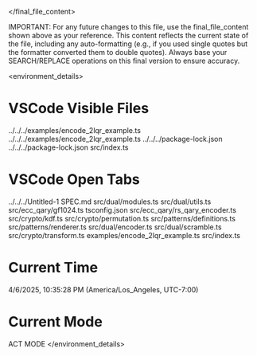 
</final_file_content>

IMPORTANT: For any future changes to this file, use the final_file_content shown above as your reference. This content reflects the current state of the file, including any auto-formatting (e.g., if you used single quotes but the formatter converted them to double quotes). Always base your SEARCH/REPLACE operations on this final version to ensure accuracy.

<environment_details>
# VSCode Visible Files
../../../examples/encode_2lqr_example.ts
../../../examples/encode_2lqr_example.ts
../../../package-lock.json
../../../package-lock.json
src/index.ts

# VSCode Open Tabs
../../../Untitled-1
SPEC.md
src/dual/modules.ts
src/dual/utils.ts
src/ecc_qary/gf1024.ts
tsconfig.json
src/ecc_qary/rs_qary_encoder.ts
src/crypto/kdf.ts
src/crypto/permutation.ts
src/patterns/definitions.ts
src/patterns/renderer.ts
src/dual/encoder.ts
src/dual/scramble.ts
src/crypto/transform.ts
examples/encode_2lqr_example.ts
src/index.ts

# Current Time
4/6/2025, 10:35:28 PM (America/Los_Angeles, UTC-7:00)

# Current Mode
ACT MODE
</environment_details>
